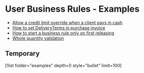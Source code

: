 # User Business Rules - Examples

- [Allow a credit limit override when a client pays in cash](https://docs.erp.net/tech/advanced/user-business-rules/examples/credit-limit-override.html)
- [How to set DeliveryTerms in purchase invoice](https://docs.erp.net/tech/advanced/user-business-rules/examples/set-deliveryterms.html)
- [How to start a business rule only on first releasing](https://docs.erp.net/tech/advanced/user-business-rules/examples/start-business-rule.html)
- [Whole quantity validation](https://docs.erp.net/tech/advanced/user-business-rules/examples/whole-quantity-validation.html)

## Temporary

[!list folder="examples" depth=0 style="bullet" limit=100]
